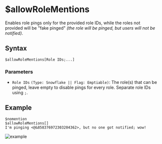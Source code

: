 # $allowRoleMentions
Enables role pings only for the provided role IDs, while the roles not provided will be "fake pinged" *(the role will be pinged, but users will not be notified)*.

## Syntax
```
$allowRoleMentions[Role IDs;...]
```

### Parameters
- `Role IDs` `(Type: Snowflake || Flag: Emptiable)`: The role(s) that can be pinged, leave empty to disable pings for every role. Separate role IDs using `;`.

## Example
```
$nomention
$allowRoleMentions[]
I'm pinging <@&858376972303204362>, but no one got notified; wow!
```
![example](https://user-images.githubusercontent.com/113303649/209944631-72e05d4a-6f0f-4dce-aba0-db9f51a46205.png)

